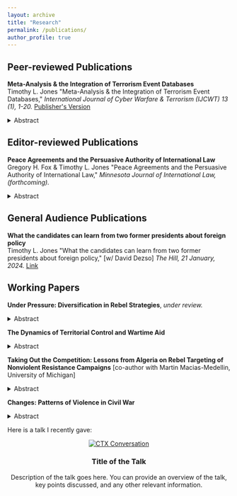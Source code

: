 ```yaml
---
layout: archive
title: "Research"
permalink: /publications/
author_profile: true
---
```


## Peer-reviewed Publications

**Meta-Analysis & the Integration of Terrorism Event Databases**    
Timothy L. Jones "Meta-Analysis & the Integration of Terrorism Event Databases," *International Journal of Cyber Warfare & Terrorism (IJCWT) 13 (1), 1-20.* [Publisher's Version](https://www.igi-global.com/article/meta-analysis-and-the-integration-of-terrorism-event-databases/335944)

<details>
<summary>Abstract</summary>
Why do terrorist attacks occur in certain places and times but not others? Despite advances in collection and empirical methods, the literature has produced divergent results and reached little consensus for common hypotheses about the economic, political, and social causes of terrorism. It is hard to know what to make disagreements as studies adopt disparate research designs using different datasets covering different locations and times. This article applies the xSub data protocol to conduct a meta-analysis of terrorism event datasets and isolate explanations for variations in findings. Although the datasets are constructed for different purposes by different research teams, with different inclusion standards, processing data onto a common event typology, and conducting analysis across common coverage reduces heterogeneity in findings. This protocol also facilitates comparisons with general conflict event datasets, providing researchers, policymakers, and practitioners with a broader context for understanding terrorism in relation to other forms of violence.  
</details>

## Editor-reviewed Publications

**Peace Agreements and the Persuasive Authority of International Law** <br>
Gregory H. Fox & Timothy L. Jones "Peace Agreements and the Persuasive Authority of International Law," *Minnesota Journal of International Law, (forthcoming).*

<details>
<summary>Abstract</summary>
Non-international armed conflicts, or “NIACs,” are the most common form of warfare in the contemporary era. Not surprisingly, agreements ending NIACs are the most common type of peace agreement. But NIAC agreements appear permanently suspended in an international legal limbo: they do not qualify as binding treaties and neither international actors nor scholars agree on another legal status. <br><br>

This article is the second in a series to explore alternatives to the binding/non-binding dichotomy in understanding NIAC agreements’ relation to international law. We collected and coded all final NIAC agreements from 1991 to 2017 for incorporation of a range of international law principles, grouped primarily as those related to governance in the post-conflict state and those pertaining to transitional justice. We proposed a series of hypotheses as to why some agreements might have higher rates of incorporation and some lower.<br><br> 

Our primary findings reveal: (i) a notable increase in the incorporation of transitional justice principles, not governance principles, when the United Nations assumes roles such as party, mediator, observer, or witness; (ii) a decrease in international law incorporation, when regional organizations are involved in any capacity; and (iii) an associated decrease in overall international law incorporation, specifically governance principles, as conflicts become more lethal or focus on territorial disputes. <br><br>

The UN’s association with higher inclusion of international norms, as well as the ubiquity of including governance norms when any third party joins a NIAC peace process, casts the agreements as important vehicles for implementing and enforcing international legal principles. This role for international law is not dependent on the agreements’ formal status. But the critical participation of the UN -- an organization not only built on fidelity to international law but that instructs its representatives to employ international law as a framework for peace process -- is also a marker of this role’s fragility. Recent gridlock in the UN may have dire implications for this mode of legal influence. <br><br>
</details>

## General Audience Publications

**What the candidates can learn from two former presidents about foreign policy**    
Timothy L. Jones "What the candidates can learn from two former presidents about foreign policy," [w/ David Dezso] *The Hill, 21 January, 2024.* [Link](https://thehill.com/opinion/international/4417080-what-the-candidates-should-learn-from-two-former-presidents-about-foreign-policy/)

## Working Papers

**Under Pressure: Diversification in Rebel Strategies**, *under review.*

<details>
<summary>Abstract</summary>
In civil wars, some rebel groups focus attacks against state forces, others emphasize the targeting of civilian population, and still others combine strategies. Why do some rebels diversify portfolios of violence at certain times and appear to specialize during other periods? Little attention has been paid to why and when rebels bundle different forms of violent contention. This article proposes that rebels expand and contract targets and use of force in response to fluctuations in pressure from government forces. I find consistent support this theory across 623 rebel groups in 30 civil wars spanning 25 countries from 1997 to 2021. Diversification appears to serve several purposes, stretching state resources, circumventing defensive measures, and improving rebel group survivability. When leveraging a natural experiment from decapitation strikes in Pakistan, I find that diversification in response to external pressure better explains outcomes than alternative theories, such as principal-agent problems. However, the benefits of diversification appear to come at the expense of rebels realizing strategic objectives. These findings offer new insight into adaptive behavior of rebel groups, with important implications for the formation and evaluation of policies and countermeasures aimed at preventing and managing conflict. 
</details>

**The Dynamics of Territorial Control and Wartime Aid**

<details>
<summary>Abstract</summary>
This paper contributes to the critical research on the effectiveness of developmental aid in war-torn communities and its intersection with counterinsurgency strategies. It offers new insights and data to assess whether territorial control is essential for stabilizing conflict-affected regions through aid, or if aid itself can foster peace in contested areas. We integrate newly compiled estimates of territorial control across Afghanistan with data from the National Solidarity Program, which aimed to improve access to essential services and promote democratic governance at the village level, particularly among marginalized community members. Our findings indicate that government-controlled areas remain susceptible to rebel attacks in the absence of aid incentives. Similarly, introducing aid projects without first establishing security does not effectively mitigate insurgent violence. However, when aid follows successful counterinsurgency efforts that secure and hold territory, it shows a significant impact in reducing violence. In our study, this impact was evidenced by a notable decrease in the deployment of improvised explosive devices, suggesting diminished local support for insurgents. These results advance our understanding of resource allocation dynamics in conflict zones and underscore the importance of sequencing interventions. By enhancing our comprehension of the underlying factors that shape outcomes in aid interventions, this study distinguishes effective from ineffective counterinsurgency strategies and contributes to the discourse on conflict management and peacebuilding, highlighting critical insights for policymakers and practitioners alike.
</details>

**Taking Out the Competition: Lessons from Algeria on Rebel Targeting of Nonviolent Resistance Campaigns** [co-author with Martin Macias-Medellin, University of Michigan]

<details>
<summary>Abstract</summary>
To what extent does competition shape rebel behavior in civil war? While scholars have increasingly scrutinized the impact of multiple armed rebel groups on conflict dynamics, this study also considers a less examined aspect: the influence of nonviolent rivals. We posit that rebel groups strategically target high-profile social personalities during periods of fragmented opposition, viewing them as a threat to their political relevance and authority, to bolster their support base, and eliminate alternative means to challenge the state. As nonviolent resistance campaigns diminish or disappear, rebel groups pivot their attention towards targeting rival militant factions, state security forces, and the general population. Our theory is substantiated through an original dataset detailing violent events in Algeria from 1988 to 2001, supplemented by a large-N analysis encompassing 36 civil wars spanning from 1972 to 2020. This research sheds new light on the targeting behavior of rebel groups and underscores the significance of considering both violent and nonviolent dimensions in understanding civil conflict dynamics.     
</details>

**Changes: Patterns of Violence in Civil War**

<details>
<summary>Abstract</summary>
What explains variation in patterns of violence across time and space in armed conflict? Understanding the sources of heterogeneity in violence over time and across different locations can provide insights into the ways in which armed conflict adapts and evolves, and potential ways to anticipate and respond to these changes with more effective policies and countermeasures. However, identification of and insight into patterns can be limited by the reliance upon narrow and incomplete measures. This paper introduces a novel measurement strategy to consider patterns of violence POV in civil wars. This approach integrates and organizes data from leading conflict event datasets along the following dimensions: target, force, and magnitude for government forces and challengers in 33 civil wars in 26 countries from 1997 to 2021. This approach and accompanying dataset provides a unique opportunity to analyze mechanisms shaping heterogeneity in violence and explore under what conditions different patterns of violence may emerge. In this paper, I demonstrate how the this measurement strategy improve identification and analysis of trends and illustrate the research questions it could help answer. By leveraging this approach, scholars and policymakers can gain a better understanding of the drivers of violence in armed conflict and develop more effective strategies to reduce its occurrence.
</details>

Here is a talk I recently gave:

<div style="text-align: center;">
  <a href="https://www.dropbox.com/scl/fi/1te4qcbg96gyfb7u85we8/CTX-Conversation-Anzalone.mp4?rlkey=wdj7w1jyiy6cgqkkm8m9c4c1r&st=2l7v4v4i&raw=1" target="_blank">
    <img src="![Consequences of War - Rubens](/images/los-horrores-de-la-guerra.png)" alt="CTX Conversation" style="width:600px;"/>
  </a>
  <div style="margin-top: 10px;">
    <h3>Title of the Talk</h3>
    <p>Description of the talk goes here. You can provide an overview of the talk, key points discussed, and any other relevant information.</p>
  </div>
</div>


